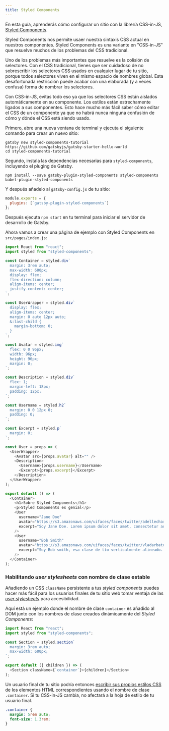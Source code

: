 ```yaml
---
title: Styled Components
---
```


En esta guía, aprenderás cómo configurar un sitio con la librería CSS-in-JS, [Styled Components](https://www.styled-components.com/).

Styled Components nos permite usaer nuestra sintaxis CSS actual en nuestros componentes. Styled Components es una variante en "CSS-in-JS" que resuelve muchos de los problemas del CSS tradicional.

Uno de los problemas más importantes que resuelve es la colisión de selectores. Con el CSS tradicional, tienes que ser cuidadoso de no sobrescribir los selectores CSS usados en cualquier lugar de tu sitio, porque todos selectores viven en el mismo espacio de nombres global. Esta desafortunada restricción puede acabar con una elaborada (y a veces confusa) forma de nombrar los selectores.

Con CSS-in-JS, evitas todo eso ya que los selectores CSS están aislados automáticamente en su componente. Los estilos están estrechamente ligados a sus componentes. Esto hace mucho más fácil saber cómo editar el CSS de un componente ya que no habrá nunca ninguna confusión de cómo y dónde el CSS está siendo usado.

<EggheadEmbed
  lessonLink="https://egghead.io/lessons/gatsby-style-gatsby-sites-with-styled-components"
  lessonTitle="Da estilos a sitios hechos con Gatsby con styled-components"
/>

Primero, abre una nueva ventana de terminal y ejecuta el siguiente comando para crear un nuevo sitio:

```shell
gatsby new styled-components-tutorial https://github.com/gatsbyjs/gatsby-starter-hello-world
cd styled-components-tutorial
```

Segundo, instala las dependencias necesarias para `styled-components`, incluyendo el pluging de Gatsby.

```shell
npm install --save gatsby-plugin-styled-components styled-components babel-plugin-styled-components
```

Y después añadelo al `gatsby-config.js` de tu sitio:

```javascript:title=gatsby-config.js
module.exports = {
  plugins: [`gatsby-plugin-styled-components`]
};
```

Después ejecuta `npm start` en tu terminal para iniciar el servidor de desarrollo de Gatsby.

Ahora vamos a crear una página de ejemplo con Styled Components en `src/pages/index.js`:

```jsx:title=src/pages/index.js
import React from "react";
import styled from "styled-components";

const Container = styled.div`
  margin: 3rem auto;
  max-width: 600px;
  display: flex;
  flex-direction: column;
  align-items: center;
  justify-content: center;
`;

const UserWrapper = styled.div`
  display: flex;
  align-items: center;
  margin: 0 auto 12px auto;
  &:last-child {
    margin-bottom: 0;
  }
`;

const Avatar = styled.img`
  flex: 0 0 96px;
  width: 96px;
  height: 96px;
  margin: 0;
`;

const Description = styled.div`
  flex: 1;
  margin-left: 18px;
  padding: 12px;
`;

const Username = styled.h2`
  margin: 0 0 12px 0;
  padding: 0;
`;

const Excerpt = styled.p`
  margin: 0;
`;

const User = props => (
  <UserWrapper>
    <Avatar src={props.avatar} alt="" />
    <Description>
      <Username>{props.username}</Username>
      <Excerpt>{props.excerpt}</Excerpt>
    </Description>
  </UserWrapper>
);

export default () => (
  <Container>
    <h1>Sobre Styled Components</h1>
    <p>Styled Components es genial</p>
    <User
      username="Jane Doe"
      avatar="https://s3.amazonaws.com/uifaces/faces/twitter/adellecharles/128.jpg"
      excerpt="Soy Jane Doe. Lorem ipsum dolor sit amet, consectetur adipisicing elit."
    />
    <User
      username="Bob Smith"
      avatar="https://s3.amazonaws.com/uifaces/faces/twitter/vladarbatov/128.jpg"
      excerpt="Soy Bob smith, esa clase de tío verticalmente alineado. Lorem ipsum dolor sit amet, consectetur adipisicing elit."
    />
  </Container>
);
```

### Habilitando _user stylesheets_ con nombre de clase estable

Añadiendo un CSS `className` persistente a tus _styled components_ puedes hacer más fácil para los usuarios finales de tu sitio web tomar ventaja de las [_user stylesheets_](https://www.viget.com/articles/inline-styles-user-style-sheets-and-accessibility/) para accesibilidad.

Aquí está un ejemplo donde el nombre de clase `container` es añadido al DOM junto con los nombres de clase creados dinámicamente del _Styled Components_:

```jsx:title=src/components/container.js
import React from "react";
import styled from "styled-components";

const Section = styled.section`
  margin: 3rem auto;
  max-width: 600px;
`;

export default ({ children }) => (
  <Section className={`container`}>{children}</Section>
);
```

Un usuario final de tu sitio podría entonces [escribir sus propios estilos CSS](https://mediatemple.net/blog/tips/bend-websites-css-will-stylish-stylebot/) de los elementos HTML correspondientes usando el nombre de clase `.container`. Si tu CSS-in-JS cambia, no afectará a la hoja de estilo de tu usuario final.

```css:title=user-stylesheet.css
.container {
  margin: 5rem auto;
  font-size: 1.3rem;
}
```
